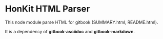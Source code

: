 # HonKit HTML Parser

This node module parse HTML for gitbook (SUMMARY.html, README.html).

It is a dependency of **gitbook-asciidoc** and **gitbook-markdown**.

